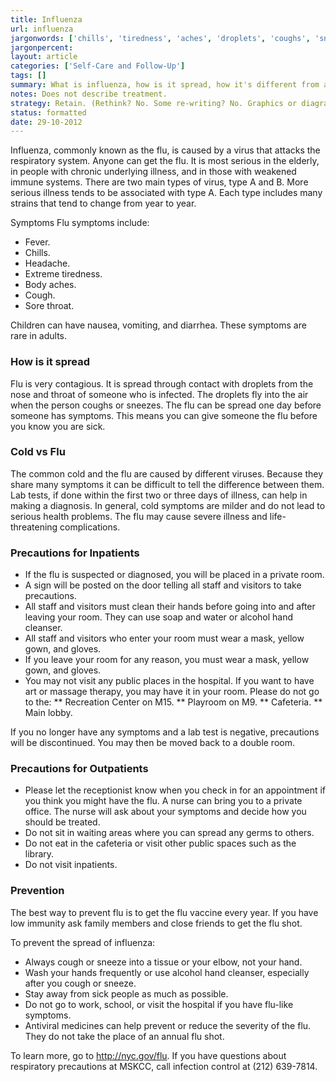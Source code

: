 ```yaml
---
title: Influenza
url: influenza
jargonwords: ['chills', 'tiredness', 'aches', 'droplets', 'coughs', 'sneezes', 'milder', 'inpatients', 'cleanser', 'playroom', 'discontinued', 'outpatients', 'sneeze', 'flu-like', 'antiviral', 'mskcc', '-']
jargonpercent:
layout: article
categories: ['Self-Care and Follow-Up']
tags: []
summary: What is influenza, how is it spread, how it's different from a cold and what precautions people can take. 
notes: Does not describe treatment.
strategy: Retain. (Rethink? No. Some re-writing? No. Graphics or diagrams? No. Photography? No. Podcast or audio? No. Video? No)
status: formatted
date: 29-10-2012
---
```

Influenza, commonly known as the flu, is caused by a virus that attacks the respiratory system. Anyone can get the flu. It is most serious in the elderly, in people with chronic underlying illness, and in those with weakened immune systems. There are two main types of virus, type A and B. More serious illness tends to be associated with type A. Each type includes many strains that tend to change from year to year.

Symptoms
Flu symptoms include: 

* Fever.
* Chills.
* Headache.
* Extreme tiredness.
* Body aches.
* Cough.
* Sore throat.

Children can have nausea, vomiting, and diarrhea.  These symptoms are rare in adults.

### How is it spread
Flu is very contagious. It is spread through contact with droplets from the nose and throat of someone who is infected. The droplets fly into the air when the person coughs or sneezes. The flu can be spread one day before someone has symptoms. This means you can give someone the flu before you know you are sick.

### Cold vs Flu
The common cold and the flu are caused by different viruses. Because they share many symptoms it can be difficult to tell the difference between them. Lab tests, if done within the first two or three days of illness, can help in making a diagnosis. In general, cold symptoms are milder and do not lead to serious health problems. The flu may cause severe illness and life-threatening complications. 

### Precautions for Inpatients
* If the flu is suspected or diagnosed, you will be placed in a private room.
* A sign will be posted on the door telling all staff and visitors to take precautions.
* All staff and visitors must clean their hands before going into and after leaving your room. They can use soap and water or alcohol hand cleanser.
* All staff and visitors who enter your room must wear a mask, yellow gown, and gloves. 
* If you leave your room for any reason, you must wear a mask, yellow gown, and gloves. 
* You may not visit any public places in the hospital. If you want to have art or massage therapy, you may have it in your room. Please do not go to the:
** Recreation Center on M15. 
** Playroom on M9.
** Cafeteria.
** Main lobby.

If you no longer have any symptoms and a lab test is negative, precautions will be discontinued. You may then be moved back to a double room.

### Precautions for Outpatients
* Please let the receptionist know when you check in for an appointment if you think you might have the flu. A nurse can bring you to a private office.  The nurse will ask about your symptoms and decide how you should be treated.
* Do not sit in waiting areas where you can spread any germs to others. 
* Do not eat in the cafeteria or visit other public spaces such as the library.
* Do not visit inpatients.

### Prevention
The best way to prevent flu is to get the flu vaccine every year. If you have low immunity ask family members and close friends to get the flu shot.

To prevent the spread of influenza:

* Always cough or sneeze into a tissue or your elbow, not your hand.
* Wash your hands frequently or use alcohol hand cleanser, especially after you cough or sneeze.
* Stay away from sick people as much as possible.
* Do not go to work, school, or visit the hospital if you have flu-like symptoms.
* Antiviral medicines can help prevent or reduce the severity of the flu. They do not take the place of an annual flu shot.

To learn more, go to http://nyc.gov/flu. If you have questions about respiratory precautions at MSKCC, call infection control at (212) 639-7814.